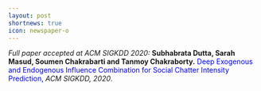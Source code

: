 ```yaml
---
layout: post
shortnews: true
icon: newspaper-o
---
```

<i>Full paper accepted at ACM SIGKDD 2020:</i> <b> Subhabrata Dutta, Sarah Masud, Soumen Chakrabarti and Tanmoy Chakraborty.</b> <font color="blue"> Deep Exogenous and Endogenous Influence Combination for Social Chatter Intensity Prediction,
</font> <i> ACM SIGKDD, 2020</i>.